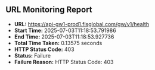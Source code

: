 ## URL Monitoring Report

- **URL:** https://api-gw1-prod1.fisglobal.com/gw/v1/health
- **Start Time:** 2025-07-03T11:18:53.791986
- **End Time:** 2025-07-03T11:18:53.927736
- **Total Time Taken:** 0.13575 seconds
- **HTTP Status Code:** 403
- **Status:** Failure
- **Failure Reason:** HTTP Status Code: 403
